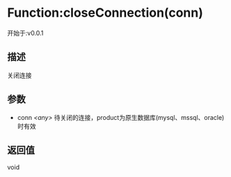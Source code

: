 # Function:closeConnection(conn)
<font class="since">开始于:v0.0.1</font>  
## 描述
关闭连接  
## 参数
+ conn *&lt;<font class='datatype'>any</font>&gt;*  待关闭的连接，product为原生数据库(mysql、mssql、oracle) 时有效
  
## 返回值
void  
